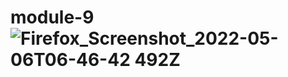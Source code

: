 # module-9![Firefox_Screenshot_2022-05-06T06-46-42 492Z](https://user-images.githubusercontent.com/60251000/167123294-06109db2-51f3-42aa-916a-2846d69d2115.png)
